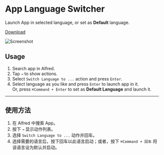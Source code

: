 # App Language Switcher

Launch App in selected language, or set as **Default** language.

[Download](https://github.com/mpco/AlfredWorkflow-App-Language-Switcher/releases)

![Screenshot](https://user-images.githubusercontent.com/3690653/51394713-0118bc80-1b76-11e9-8668-81f6ee8c8841.gif)


## Usage

1. Search app in Alfred.
2. Tap `→` to show actions.
3. Select `Switch Language to ...` action and press `Enter`.
4. Select language as you like and press `Enter` to launch app in it.  
   Or, press `⌘Command + Enter` to set as **Default Language** and launch it.

*****

## 使用方法

1. 在 Alfred 中搜索 App。
2. 按下 `→` 显示动作列表。
3. 选择 `Switch Language to ...` 动作并回车。
4. 选择需要的语言后，按下回车以此语言启动；或者，按下 `⌘Command + 回车` 将该语言设为默认并启动。